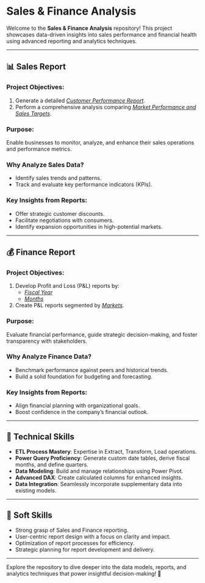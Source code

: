 # Sales & Finance Analysis  

Welcome to the **Sales & Finance Analysis** repository! This project showcases data-driven insights into sales performance and financial health using advanced reporting and analytics techniques.  

---

## 📊 Sales Report  

### **Project Objectives:**  
1. Generate a detailed _[Customer Performance Report](https://github.com/shakti-s1/Excel-Sales-Analytics/blob/main/Customer%20Performance%20Report.pdf)_.  
2. Perform a comprehensive analysis comparing _[Market Performance and Sales Targets](https://github.com/shakti-s1/Excel-Sales-Analytics/blob/main/Market%20Performance%20vs%20Target%20Report.pdf)_.  

### **Purpose:**  
Enable businesses to monitor, analyze, and enhance their sales operations and performance metrics.  

### **Why Analyze Sales Data?**  
- Identify sales trends and patterns.  
- Track and evaluate key performance indicators (KPIs).  

### **Key Insights from Reports:**  
- Offer strategic customer discounts.  
- Facilitate negotiations with consumers.  
- Identify expansion opportunities in high-potential markets.  

---

## 💰 Finance Report  

### **Project Objectives:**  
1. Develop Profit and Loss (P&L) reports by:  
   - _[Fiscal Year](https://github.com/shakti-s1/Excel-Sales-Analytics/blob/main/P%26L%20Statement%20by%20Fiscal%20Year.pdf)_  
   - _[Months](https://github.com/shakti-s1/Excel-Sales-Analytics/blob/main/P%26L%20Statement%20by%20Months.pdf)_  
2. Create P&L reports segmented by _[Markets](https://github.com/shakti-s1/Excel-Sales-Analytics/blob/main/P%26L%20Statement%20by%20Markets.pdf)_.  

### **Purpose:**  
Evaluate financial performance, guide strategic decision-making, and foster transparency with stakeholders.  

### **Why Analyze Finance Data?**  
- Benchmark performance against peers and historical trends.  
- Build a solid foundation for budgeting and forecasting.  

### **Key Insights from Reports:**  
- Align financial planning with organizational goals.  
- Boost confidence in the company’s financial outlook.  

---

## 🔧 Technical Skills  

- **ETL Process Mastery**: Expertise in Extract, Transform, Load operations.  
- **Power Query Proficiency**: Generate custom date tables, derive fiscal months, and define quarters.  
- **Data Modeling**: Build and manage relationships using Power Pivot.  
- **Advanced DAX**: Create calculated columns for enhanced insights.  
- **Data Integration**: Seamlessly incorporate supplementary data into existing models.  

---

## 🤝 Soft Skills  

- Strong grasp of Sales and Finance reporting.  
- User-centric report design with a focus on clarity and impact.  
- Optimization of report processes for efficiency.  
- Strategic planning for report development and delivery.  

---

Explore the repository to dive deeper into the data models, reports, and analytics techniques that power insightful decision-making! 🌟  

